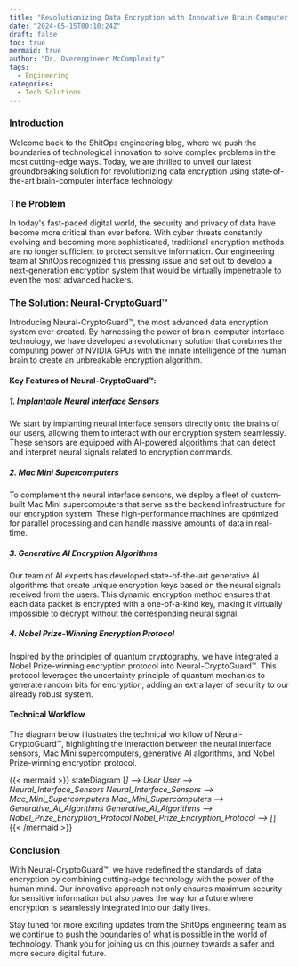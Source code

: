 ```yaml
---
title: "Revolutionizing Data Encryption with Innovative Brain-Computer Interface Technology"
date: "2024-05-15T00:10:24Z"
draft: false
toc: true
mermaid: true
author: "Dr. Overengineer McComplexity"
tags:
  - Engineering
categories:
  - Tech Solutions
---
```


### Introduction

Welcome back to the ShitOps engineering blog, where we push the boundaries of technological innovation to solve complex problems in the most cutting-edge ways. Today, we are thrilled to unveil our latest groundbreaking solution for revolutionizing data encryption using state-of-the-art brain-computer interface technology.

### The Problem

In today's fast-paced digital world, the security and privacy of data have become more critical than ever before. With cyber threats constantly evolving and becoming more sophisticated, traditional encryption methods are no longer sufficient to protect sensitive information. Our engineering team at ShitOps recognized this pressing issue and set out to develop a next-generation encryption system that would be virtually impenetrable to even the most advanced hackers.

### The Solution: Neural-CryptoGuard™

Introducing Neural-CryptoGuard™, the most advanced data encryption system ever created. By harnessing the power of brain-computer interface technology, we have developed a revolutionary solution that combines the computing power of NVIDIA GPUs with the innate intelligence of the human brain to create an unbreakable encryption algorithm.

#### Key Features of Neural-CryptoGuard™:

##### 1. Implantable Neural Interface Sensors

We start by implanting neural interface sensors directly onto the brains of our users, allowing them to interact with our encryption system seamlessly. These sensors are equipped with AI-powered algorithms that can detect and interpret neural signals related to encryption commands.

##### 2. Mac Mini Supercomputers

To complement the neural interface sensors, we deploy a fleet of custom-built Mac Mini supercomputers that serve as the backend infrastructure for our encryption system. These high-performance machines are optimized for parallel processing and can handle massive amounts of data in real-time.

##### 3. Generative AI Encryption Algorithms

Our team of AI experts has developed state-of-the-art generative AI algorithms that create unique encryption keys based on the neural signals received from the users. This dynamic encryption method ensures that each data packet is encrypted with a one-of-a-kind key, making it virtually impossible to decrypt without the corresponding neural signal.

##### 4. Nobel Prize-Winning Encryption Protocol

Inspired by the principles of quantum cryptography, we have integrated a Nobel Prize-winning encryption protocol into Neural-CryptoGuard™. This protocol leverages the uncertainty principle of quantum mechanics to generate random bits for encryption, adding an extra layer of security to our already robust system.

#### Technical Workflow

The diagram below illustrates the technical workflow of Neural-CryptoGuard™, highlighting the interaction between the neural interface sensors, Mac Mini supercomputers, generative AI algorithms, and Nobel Prize-winning encryption protocol.

{{< mermaid >}}
stateDiagram
    [*] --> User
    User --> Neural_Interface_Sensors
    Neural_Interface_Sensors --> Mac_Mini_Supercomputers
    Mac_Mini_Supercomputers --> Generative_AI_Algorithms
    Generative_AI_Algorithms --> Nobel_Prize_Encryption_Protocol
    Nobel_Prize_Encryption_Protocol --> [*]
{{< /mermaid >}}

### Conclusion

With Neural-CryptoGuard™, we have redefined the standards of data encryption by combining cutting-edge technology with the power of the human mind. Our innovative approach not only ensures maximum security for sensitive information but also paves the way for a future where encryption is seamlessly integrated into our daily lives.

Stay tuned for more exciting updates from the ShitOps engineering team as we continue to push the boundaries of what is possible in the world of technology. Thank you for joining us on this journey towards a safer and more secure digital future.